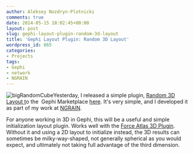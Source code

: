 ```yaml
---
author: Aleksey Nozdryn-Plotnicki
comments: true
date: 2014-05-15 18:02:45+00:00
layout: post
slug: gephi-layout-plugin-random-3d-layout
title: 'Gephi Layout Plugin: Random 3D Layout'
wordpress_id: 865
categories:
- Projects
tags:
- Gephi
- network
- NGRAIN
---
```


![bigRandomCube](http://alekseynp.com/wp-content/uploads/2014/05/bigRandomCube-300x266.png)Yesterday, I released a simple plugin, [Random 3D Layout t](https://marketplace.gephi.org/plugin/random-3d-layout/)o the  Gephi Marketplace [here](https://marketplace.gephi.org/plugin/random-3d-layout/). It's very simple, and I developed it as part of my work at [NGRAIN](http://www.ngrain.com).




For anyone working in 3D in Gephi, this will be a useful and simple initialization layout plugin. Works well with the [Force Atlas 3D Plugin](https://marketplace.gephi.org/plugin/force-atlas-3d/). Without it and using a 2D layout to initialize instead, the 3D results can sometimes be milky-way-shaped, not generally spherical as you would expect, and ultimately not taking full advantage of the third dimension.
